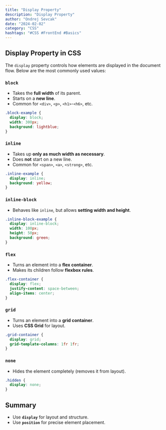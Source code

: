 ```yaml
---
title: "Display Property"
description: "Display Property"
author: "Ondrej Sevcak"
date: "2024-02-02"
category: "CSS"
hashtags: "#CSS #FrontEnd #Basics"
---
```



## Display Property in CSS

The `display` property controls how elements are displayed in the document flow. Below are the most commonly used values:

### `block`
- Takes the **full width** of its parent.
- Starts on a **new line**.
- Common for `<div>`, `<p>`, `<h1>`-`<h6>`, etc.

```css
.block-example {
  display: block;
  width: 300px;
  background: lightblue;
}
```

### `inline`
- Takes up **only as much width as necessary**.
- Does **not** start on a new line.
- Common for `<span>`, `<a>`, `<strong>`, etc.


```css
.inline-example {
  display: inline;
  background: yellow;
}
```

### `inline-block`
- Behaves like `inline`, but allows **setting width and height**.

```css
.inline-block-example {
  display: inline-block;
  width: 100px;
  height: 50px;
  background: green;
}
```

### `flex`
- Turns an element into a **flex container**.
- Makes its children follow **flexbox rules**.

```css
.flex-container {
  display: flex;
  justify-content: space-between;
  align-items: center;
}
```

###  `grid`
- Turns an element into a **grid container**.
- Uses **CSS Grid** for layout.

```css
.grid-container {
  display: grid;
  grid-template-columns: 1fr 1fr;
}
```

### `none`
- Hides the element completely (removes it from layout).

```css
.hidden {
  display: none;
}
```

##  Summary
- Use **`display`** for layout and structure.
- Use **`position`** for precise element placement.

